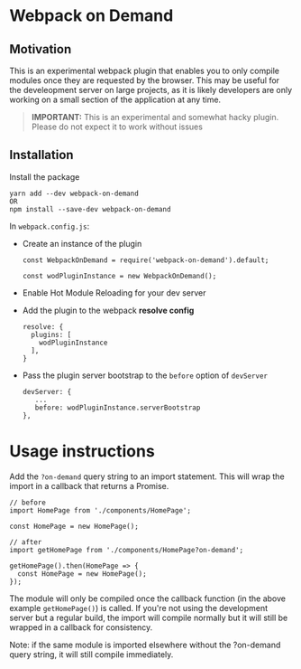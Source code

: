 # Webpack on Demand

## Motivation

This is an experimental webpack plugin that enables you to only compile
modules once they are requested by the browser. This may be useful
for the develeopment server on large projects, as it is likely developers are
only working on a small section of the application at any time.

> **IMPORTANT:** This is an experimental and somewhat hacky plugin.
Please do not expect it to work without issues

## Installation
Install the package

```
yarn add --dev webpack-on-demand
OR
npm install --save-dev webpack-on-demand
```

In `webpack.config.js`:

 - Create an instance of the plugin

   ```
   const WebpackOnDemand = require('webpack-on-demand').default;

   const wodPluginInstance = new WebpackOnDemand();
   ```

 - Enable Hot Module Reloading for your dev server

 - Add the plugin to the webpack **resolve config**
   ```
   resolve: {
     plugins: [
       wodPluginInstance
     ],
   }
   ```

 - Pass the plugin server bootstrap to the `before` option of `devServer`
   ```
   devServer: {
      ...
      before: wodPluginInstance.serverBootstrap
   },
   ```

# Usage instructions

Add the `?on-demand` query string to an import statement. This will wrap
the import in a callback that returns a Promise.

```
// before
import HomePage from './components/HomePage';

const HomePage = new HomePage();

// after
import getHomePage from './components/HomePage?on-demand';

getHomePage().then(HomePage => {
  const HomePage = new HomePage();
});
```

The module will only be compiled once the callback function (in the
above example `getHomePage()`) is called. If you're not using the
development server but a regular build, the import will compile
normally but it will still be wrapped in a callback for consistency.

Note: if the same module is imported elsewhere without the ?on-demand
query string, it will still compile immediately.
